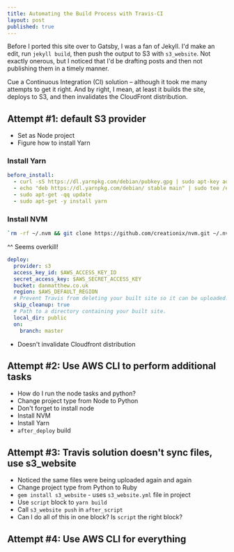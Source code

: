 ```yaml
---
title: Automating the Build Process with Travis-CI
layout: post
published: true
---
```


Before I ported this site over to Gatsby, I was a fan of Jekyll. I'd make an edit, run `jekyll build`, then push the output to S3 with `s3_website`. Not exactly onerous, but I noticed that I'd be drafting posts and then not publishing them in a timely manner.

Cue a Continuous Integration (CI) solution – although it took me many attempts to get it right. And by right, I mean, at least it builds the site, deploys to S3, and then invalidates the CloudFront distribution.

## Attempt #1: default S3 provider
- Set as Node project
- Figure how to install Yarn

### Install Yarn
```yml
before_install:
  - curl -sS https://dl.yarnpkg.com/debian/pubkey.gpg | sudo apt-key add -
  - echo "deb https://dl.yarnpkg.com/debian/ stable main" | sudo tee /etc/apt/sources.list.d/yarn.list
  - sudo apt-get -qq update
  - sudo apt-get -y install yarn
```

### Install NVM
```bash
`rm -rf ~/.nvm && git clone https://github.com/creationix/nvm.git ~/.nvm && (cd ~/.nvm && git checkout `git describe --abbrev=0 --tags`) && source ~/.nvm/nvm.sh && nvm install $TRAVIS_NODE_VERSION`
```

^^ Seems overkill!

```yml
deploy:
  provider: s3
  access_key_id: $AWS_ACCESS_KEY_ID
  secret_access_key: $AWS_SECRET_ACCESS_KEY
  bucket: danmatthew.co.uk
  region: $AWS_DEFAULT_REGION
  # Prevent Travis from deleting your built site so it can be uploaded.
  skip_cleanup: true
  # Path to a directory containing your built site.
  local_dir: public
  on:
    branch: master
```

- Doesn't invalidate Cloudfront distribution

## Attempt #2: Use AWS CLI to perform additional tasks
- How do I run the node tasks and python?
- Change project type from Node to Python
- Don't forget to install node
- Install NVM
- Install Yarn
- `after_deploy` build

## Attempt #3: Travis solution doesn't sync files, use s3_website
- Noticed the same files were being uploaded again and again
- Change project type from Python to Ruby
- `gem install s3_website` - uses `s3_website.yml` file in project
- Use `script` block to `yarn build`
- Call `s3_website push` in `after_script`
- Can I do all of this in one block? Is `script` the right block?

## Attempt #4: Use AWS CLI for everything
